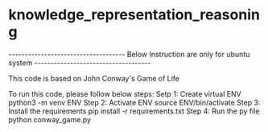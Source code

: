 # knowledge_representation_reasoning


------------------------------------ Below Instruction are only for ubuntu system ------------------------------------

This code is based on John Conway's Game of Life

To run this code, please follow below steps:
Setp 1: Create virtual ENV
    python3 -m venv ENV
Step 2: Activate ENV
    source ENV/bin/activate
Step 3: Install the requirements
    pip install -r requirements.txt
Step 4: Run the py file
    python conway_game.py